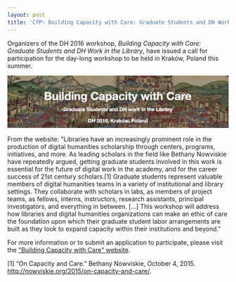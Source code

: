 ```yaml
---
layout: post
title: 'CfP: Building Capacity with Care: Graduate Students and DH Work in the Library'
---
```


Organizers of the DH 2016 workshop, _Building Capacity with Care: Graduate Students and DH Work in the Library_, have issued a call for participation for the day-long workshop to be held in Kraków, Poland this summer. 

![image](/assets/images/dh2016.png)

From the website: "Libraries have an increasingly prominent role in the production of digital humanities scholarship through centers, programs, initiatives, and more. As leading scholars in the field like Bethany Nowviskie have repeatedly argued, getting graduate students involved in this work is essential for the future of digital work in the academy, and for the career success of 21st century scholars.[1] <!--excerpt-->Graduate students represent valuable members of digital humanities teams in a variety of institutional and library settings. They collaborate with scholars in labs, as members of project teams, as fellows, interns, instructors, research assistants, principal investigators, and everything in between. [...] This workshop will address how libraries and digital humanities organizations can make an ethic of care the foundation upon which their graduate student labor arrangements are built as they look to expand capacity within their institutions and beyond."

For more information or to submit an application to participate, please visit the ["Building Capacity with Care" website](http://dhgradlabor.github.io/dh2016workshop/).

[1] “On Capacity and Care.” Bethany Nowviskie, October 4, 2015. http://nowviskie.org/2015/on-capacity-and-care/.